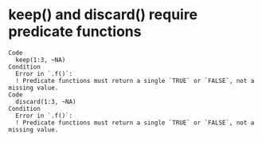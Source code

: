 # keep() and discard() require predicate functions

    Code
      keep(1:3, ~NA)
    Condition
      Error in `.f()`:
      ! Predicate functions must return a single `TRUE` or `FALSE`, not a missing value.
    Code
      discard(1:3, ~NA)
    Condition
      Error in `.f()`:
      ! Predicate functions must return a single `TRUE` or `FALSE`, not a missing value.

